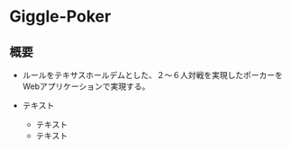 # Giggle-Poker

## 概要
* ルールをテキサスホールデムとした、２～６人対戦を実現したポーカーをWebアプリケーションで実現する。

* テキスト
    * テキスト
    * テキスト
